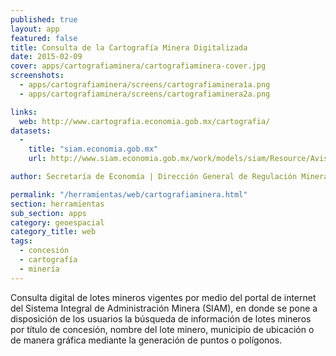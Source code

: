 ```yaml
---
published: true
layout: app
featured: false
title: Consulta de la Cartografía Minera Digitalizada
date: 2015-02-09
cover: apps/cartografiaminera/cartografiaminera-cover.jpg
screenshots:
  - apps/cartografiaminera/screens/cartografiaminera1a.png
  - apps/cartografiaminera/screens/cartografiaminera2a.png

links:
  web: http://www.cartografia.economia.gob.mx/cartografia/
datasets:
  -
    title: "siam.economia.gob.mx"
    url: http://www.siam.economia.gob.mx/work/models/siam/Resource/Avisos/opendata.csv

author: Secretaría de Economía | Dirección General de Regulación Minera

permalink: "/herramientas/web/cartografiaminera.html"
section: herramientas
sub_section: apps
category: geoespacial
category_title: web
tags:
  - concesión
  - cartografía
  - minería
---
```


Consulta digital de lotes mineros vigentes por medio del portal de internet del Sistema Integral de Administración Minera (SIAM), en donde se pone a disposición de los usuarios la búsqueda de información de lotes mineros por título de concesión, nombre del lote minero, municipio de ubicación o de manera gráfica mediante la generación de puntos o polígonos.
